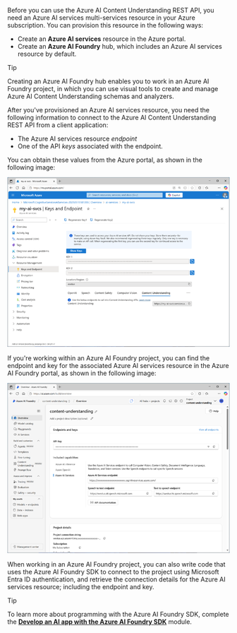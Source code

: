 Before you can use the Azure AI Content Understanding REST API, you need an Azure AI services multi-services resource in your Azure subscription. You can provision this resource in the following ways:

- Create an **Azure AI services** resource in the Azure portal.
- Create an **Azure AI Foundry** hub, which includes an Azure AI services resource by default.

> [!TIP]
> Creating an Azure AI Foundry hub enables you to work in an Azure AI Foundry project, in which you can use visual tools to create and manage Azure AI Content Understanding schemas and analyzers.

After you've provisioned an Azure AI services resource, you need the following information to connect to the Azure AI Content Understanding REST API from a client application:

- The Azure AI services resource *endpoint*
- One of the API *keys* associated with the endpoint.

You can obtain these values from the Azure portal, as shown in the following image:

![Screenshot of the Azure AI services settings in the Azure portal](../media/azure-portal.png)

 If you're working within an Azure AI Foundry project, you can find the endpoint and key for the associated Azure AI services resource in the Azure AI Foundry portal, as shown in the following image:

![Screenshot of the Azure AI services settings in the Azure AI Foundry portal](../media/azure-ai-services.png)

When working in an Azure AI Foundry project, you can also write code that uses the Azure AI Foundry SDK to connect to the project using Microsoft Entra ID authentication, and retrieve the connection details for the Azure AI services resource; including the endpoint and key.

> [!TIP]
> To learn more about programming with the Azure AI Foundry SDK, complete the **[Develop an AI app with the Azure AI Foundry SDK](/training/modules/ai-foundry-sdk/)** module.
